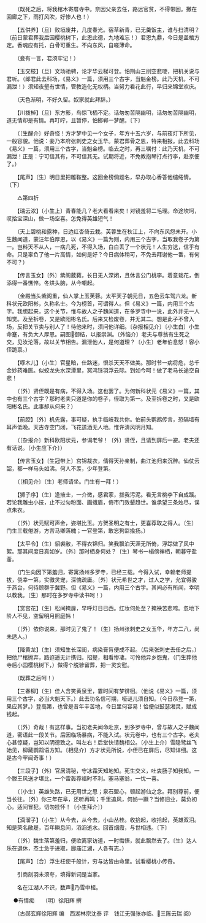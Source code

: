 <!-- { "loadSidebar": true } -->
　　（既死之后，将我棺木寄厝寺中。奈因父亲去任，路远官贫，不得带回。撇在回廊之下，雨打风吹，好惨人也！） 

　　【五供养】〔旦〕败垣废井，几度春光。宿草新青，已无羹饭主，谁与扫清明？（前日蒙君葬我后园樱桃树下，此恩此德，九地难忘！）君恩九鼎，今日是盖棺方定。香魂应有托，白骨可重生。不向东风，自嗟薄命。 

　　（妾有一言，君须牢记！） 

　　【玉交枝】〔旦〕文场驰骋，论才华云梯可登。怕荆山三刖空悲哽，把机关说与君听。（郎君此去科场，《易义》一篇，须用三个古字，当魁金榜。此乃天机，不可漏泄！）须知夜壑有世情，管教造化无权柄。当努力看花此行，早归来锦堂欢庆。 

　　（天色渐明，不好久留。奴家就此拜辞。） 

　　【川拨棹】〔旦〕东方影，鸟惊飞栖不定。话匆匆苦隔幽明，话匆匆苦隔幽明，道无情却是有情。再叮咛，且暂停，怕邯郸一梦醒。〔下〕 

　　（〔生醒介〕好奇怪！方才梦中见一个女子，年方十五六岁，与前夜灯下所见，一般容貌。他说：妾乃本府张刺史之女玉华。蒙君葬骨之恩，特来相报。此去科场《易义》一篇，须用三个古字，当魁金榜。临去之时，再三嘱付：此乃天机，不可漏泄！正是：宁可信其有，不可信其无。试期将近，不免教抱琴打点行李，赴京便了。） 

　　【尾声】〔生〕明日里把雕鞍整。这回金榜倘题名，早办取心香答他缱绻情。〔下〕 

　　△第四折 

　　【瑞云浓】〔小生上〕青春能几？老大看看来矣！对镜羞将二毛理。命途坎坷，叹拾宝深山，做一场空喜。怎免得英雄短气！ 

　　（天上碧桃和露种，日边红杏倚云栽。芙蓉生在秋江上，不向东风怨未开。小生魏闻道，蒙汪年伯厚恩，以《易义》一篇为则，内用三个古字，当取我卷子为第一。岂料天不从人，一病几死，不得入场，白白丢了一个状元！人生穷达，信乎有命。只是辜负了他一片高情，如何是好？今日病体稍可，不免去拜谢他一番，有何不可？） 

　　【传言玉女】〔外〕紫阁葳蕤，长日无人深闭，且休言公门桃李。着意栽花，倒添得一番憔悴。冬烘头脑，从今嘲起。 

　　（金殿当头紫阁重，仙人掌上玉芙蓉。太平天子朝元日，五色云车驾六龙。新科状元欧阳彬，久称名士。今为榜首，可谓得人。但《易义》一篇，内用三个古字。我想起来，这个关节，惟与故人之子魏闻道，在多罗寺中一说，此外并无一人知觉。及至拆卷，又是欧阳彬名氏。后来又检废卷，并无其二。想是此子不曾入场，反把关节卖与别人了！待他来时，须问他详细。〔杂报相见介〕〔小生白〕小生命蹇，有负大人厚恩。嗣图御结，以报崇渊。〔外恼介〕老夫与尊翁有生死之交，见汝沦落，故以关节相告。漏泄他人，是何道理？〔小生〕老年伯息怒！容小侄跪禀。） 

　　【啄木儿】〔小生〕官星暗，仕路迷，恨杀天天不做美。那时节一病将危，总千金妙药难医。似蛟龙失水深潭里，冥鸿铩羽浮云际。到如今呵！做了老马长途空自悲！ 

　　（〔外〕贤侄既是有病，不得入场。这也罢了。为何新科状元《易义》一篇，其中也有三个古字？那时老夫只道是你的卷子，径取为第一。及至拆卷之时，又是欧阳彬名氏。此事却从何来？） 

　　【前腔】〔外〕机先露，事可疑，执手临岐我共你。怕前头鹦鹉传言，恐隔墙有耳声低晚。天古寺空门闭，飞花送酒无人地。惟许清风明月知。 

　　（〔杂报介〕新科欧阳状元，参谒老爷！〔外〕贤侄，且请到屏后一避。老夫还有话说。〔小生应下介〕） 

　　【传言玉女】〔生冠带上〕宫锦裁衣，倩得天孙亲制，曲江池归来沉醉。仙仗云韶，都一样马头如沸。何人不羡，少年登第。 

　　（〔相见介〕〔生〕老师请坐。门生有一拜！） 

　　【狮子序】〔生〕逢掖士，一介微，感君家，拔我污泥。看无言桃李下自成蹊。若论我雕虫小技，止不过匀粉面、画蛾眉，倚市门效颦趋世。谁承望三条烛尽，误点朱衣。 

　　（〔外〕状元赋可声金，姿堪比玉。方贺圣明之有士，更喜荐取之得人。〔生〕门生三载倦游，方苦马卿落魄；一官登第，敢忘狗监揄扬。） 

　　【太平令】〔生〕貂裘敝，不得衣锦归。笑我飘泊天涯无所倚，浮踪做了风中絮。那其间度日真如岁。〔外〕那时栖身何处？〔生〕琴书一榻傍禅栖，朝暮守盐齑。 

　　（门生向因下第羞归，寄寓扬州多罗寺，已经三载。今得入试，幸赖老师提拔，侥幸一第，实徼灵宠，深愧疏庸。〔外〕状元希世之才，过人之学，允宜得骏于燕台，何待顾群于冀野。但《易义》一篇，内用三个古字。其间必有所闻，幸明以教我。〔生〕那时在多罗寺中读书呵！） 

　　【赏宫花】〔生〕松间掩扉，早呼灯日已西。红妆何处至？掩袂苦悲啼。忽地下阶人不见，空留明月照庭帏！ 

　　（〔外〕依你说来，那时见了鬼了！〔生〕扬州张刺史之女玉华，年方二八，尚未适人。） 

　　【降黄龙】〔生〕须知生长深闺，病染膏肓便成不起。（后来张刺史去任之后，）把他尸棺抛弃，路迢遥无计携归。招提，相看惨凄。可怜他异乡怨鬼，（门生葬他寺后小园樱桃树下，）做得个脱骖留葬，把一灵安慰。 

　　（既葬之后呵！） 

　　【三春柳】〔生〕佳人含笑黄泉里，霎时间有梦徘徊。（他说《易义》一篇，须用三个古字，必当大魁天下。）此去功名信可期，哑谜儿须自知。（今日忝登一第，果应其梦。）登高第，也曾是昔年辛苦地，今日里何容易！恰便似鼓瑟湘灵，赋成钱起。 

　　（〔外〕奇哉！有这样事。当初老夫闻命赴京，到多罗寺中，曾与故人之子魏闻道，密语此一段关节。后因临场暴病，不能入试。状元卷中，也有三个古字。老夫心甚惊疑，岂知以阴德致之。叫左右！后堂快请魏相公。〔小生上介〕雪隐鹭丝飞始见，柳藏鹦鹉语方知。〔相见介〕方才状元所说，小侄已在屏后，尽知详细。这是古今罕闻奇事！） 

　　【三段子】〔外〕官居清秘，守冰霜天知地知。死生交义，吐衷肠子知我知。一个滕王风送才堪比，一个雷轰荐福时不利。塞马塞翁，一忧一喜。 

　　（〔小生〕英雄失路，已无用世之思；泉石盟心，顿起游仙之念。拜别尊前，便当长往。〔外〕你三年在阜，还听再鸣；千里追风，何妨一蹶？当修旧业，莫负初心。适间冒犯，切勿挂怀！〔小生拜介〕） 

　　【滴溜子】〔小生〕从今去，从今去，小山丛桂。收拾起，收拾起，英雄双泪。知是荣名敝屣，百年瞬息间，滔滔逝水。回首烟霞，与世相违。〔下〕 

　　（〔外〕魏生落第羞归，便欲离家访道，一时悔悟，就此飘然去了。〔生〕达人乐在退休，杰士急于进取，廊庙江湖，人各有志。） 

　　【尾声】〔合〕浮生枉使千般计，穷与达皆由命里。试看樱桃小传奇。 

　　引商刻羽未须夸，填得新词是当家。 

　　名在江湖人不识，数声乃雪中槎。

　
●有情痴　　（明）徐阳辉 撰 

　　（古郧玄辉徐阳辉 编　西湖林宗沈泰 评　钱江无强张亦临、三陈云瑞 阅） 

